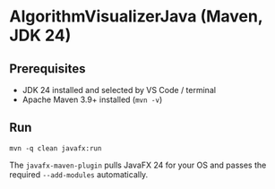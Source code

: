 # AlgorithmVisualizerJava (Maven, JDK 24)

## Prerequisites
- JDK 24 installed and selected by VS Code / terminal
- Apache Maven 3.9+ installed (`mvn -v`)

## Run
```
mvn -q clean javafx:run
```

The `javafx-maven-plugin` pulls JavaFX 24 for your OS and passes the required `--add-modules` automatically.
